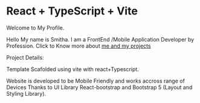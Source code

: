 # React + TypeScript + Vite

Welcome to My Profile.

Hello My name is Smitha. I am a FrontEnd /Mobile Application Developer by Profession.
Click to Know more about [me and my projects](https://moonlit-sprite-eba898.netlify.app/)

Project Details:

Template Scafolded using vite with react+Typescript.

Website is developed to be Mobile Friendly and works accross range of Devices Thanks to UI Library React-bootstrap and Bootstrap 5 (Layout and Styling Library).
